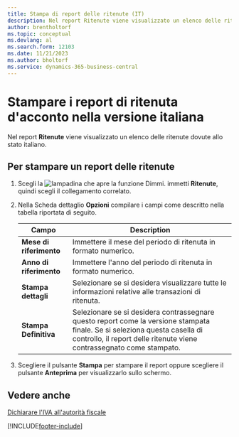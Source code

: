 ```yaml
---
title: Stampa di report delle ritenute (IT)
description: Nel report Ritenute viene visualizzato un elenco delle ritenute dovute allo stato italiano.
author: brentholtorf
ms.topic: conceptual
ms.devlang: al
ms.search.form: 12103
ms.date: 11/21/2023
ms.author: bholtorf
ms.service: dynamics-365-business-central
---
```


# <a name="print-withholding-tax-reports-in-the-italian-version"></a>Stampare i report di ritenuta d'acconto nella versione italiana

Nel report **Ritenute** viene visualizzato un elenco delle ritenute dovute allo stato italiano.  

## <a name="to-print-a-withholding-tax-report"></a>Per stampare un report delle ritenute

1. Scegli la ![lampadina che apre la funzione Dimmi.](../../media/ui-search/search_small.png "Dimmi cosa vuoi fare") immetti **Ritenute**, quindi scegli il collegamento correlato.  
2. Nella Scheda dettaglio **Opzioni** compilare i campi come descritto nella tabella riportata di seguito.  

    |Campo|Description|  
    |-----|-----------|  
    |**Mese di riferimento**|Immettere il mese del periodo di ritenuta in formato numerico.|
    |**Anno di riferimento**|Immettere l'anno del periodo di ritenuta in formato numerico.|
    |**Stampa dettagli**|Selezionare se si desidera visualizzare tutte le informazioni relative alle transazioni di ritenuta.|
    |**Stampa Definitiva**|Selezionare se si desidera contrassegnare questo report come la versione stampata finale. Se si seleziona questa casella di controllo, il report delle ritenute viene contrassegnato come stampato.|

3. Scegliere il pulsante **Stampa** per stampare il report oppure scegliere il pulsante **Anteprima** per visualizzarlo sullo schermo.  

## <a name="see-also"></a>Vedere anche

[Dichiarare l'IVA all'autorità fiscale](../../finance-how-report-vat.md)  


[!INCLUDE[footer-include](../../includes/footer-banner.md)]
